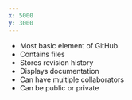 ```yaml
---
x: 5000
y: 3000
---
```


* Most basic element of GitHub
* Contains files
* Stores revision history
* Displays documentation
* Can have multiple collaborators
* Can be public or private